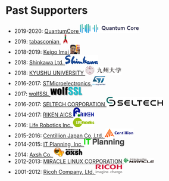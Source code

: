 # Past Supporters

* 2019-2020: [QuantumCore ![](/img/qcore_158x25.png)](https://www.qcore.co.jp/)
* 2019: [tabasconian ![](/img/yksym_t.png)](https://twitter.com/yksym_t)
* 2018-2019: [Keigo Imai ![](/img/keigoi.png)](https://twitter.com/keigoi)
* 2018: [Shinkawa Ltd. ![](/img/shinkawa_logo.png)](https://www.shinkawa.com/en/)
* 2018: [KYUSHU UNIVERSITY ![](/img/qlogo_x25.png)](http://www.kyushu-u.ac.jp/en/)
* 2016-2017: [STMicroelectronics ![](/img/stlogo_x25.png)](http://www.st.com/)
* 2017: [wolfSSL ![](/img/wolf-logo-x25.png)](https://www.wolfssl.com/)
* 2016-2017: [SELTECH CORPORATION ![](/img/LOGO_SELTECH_152x25.png)](http://seltech.co.jp/en/)
* 2014-2017: [RIKEN AICS ![](/img/riken-logo_55x25.png)](http://www.aics.riken.jp/en/)
* 2016: [Life Robotics Inc. ![](/img/liferobotics-logo_57x25.png)](https://liferobotics.jp/)
* 2015-2016: [Centillion Japan Co.,Ltd. ![](/img/centillion_78x25.png)](http://www.centillion.co.jp/)
* 2014-2015: [IT Planning, Inc. ![](/img/it_planning_108x20.png)](http://www.itpl.co.jp/en/)
* 2014: [Axsh Co. ![](/img/axsh_81x25.png)](https://axsh.jp/)
* 2012-2013: [MIRACLE LINUX CORPORATION ![](/img/miraclelinux_82x15.png)](http://www.miraclelinux.com/)
* 2001-2012: [Ricoh Company, Ltd. ![](/img/ricoh_logo_x25.png)](http://www.ricoh.com/)
